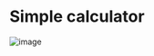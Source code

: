 # Simple calculator

![image](https://github.com/prox11/Bash/assets/148764185/0110a98a-258b-433a-8f18-7beaa9e04131)
